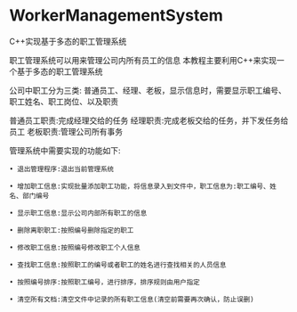 # WorkerManagementSystem
C++实现基于多态的职工管理系统

职工管理系统可以用来管理公司内所有员工的信息
本教程主要利用C++来实现一个基于多态的职工管理系统

公司中职工分为三类:
普通员工、经理、老板，显示信息时，需要显示职工编号、职工姓名、职工岗位、以及职责

普通员工职责:完成经理交给的任务
经理职责:完成老板交给的任务，并下发任务给员工
老板职责:管理公司所有事务

管理系统中需要实现的功能如下:

	• 退出管理程序:退出当前管理系统
 
	• 增加职工信息:实现批量添加职工功能，将信息录入到文件中，职工信息为:职工编号、姓名、部门编号
 
	• 显示职工信息:显示公司内部所有职工的信息
 
	• 删除离职职工:按照编号删除指定的职工
 
	• 修改职工信息:按照编号修改职工个人信息
 
	• 查找职工信息:按照职工的编号或者职工的姓名进行查找相关的人员信息
 
	• 按照编号排序:按照职工编号，进行排序，排序规则由用户指定
 
 	• 清空所有文档:清空文件中记录的所有职工信息(清空前需要再次确认，防止误删)
